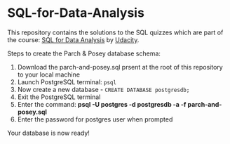 # SQL-for-Data-Analysis

This repository contains the solutions to the SQL quizzes which are part of the course: [SQL for Data Analysis](https://www.udacity.com/course/sql-for-data-analysis--ud198) by [Udacity](https://www.udacity.com/).

Steps to create the Parch & Posey database schema:
  1. Download the parch-and-posey.sql prsent at the root of this repository to your local machine
  2. Launch PostgreSQL terminal: `psql`
  3. Now create a new database - `CREATE DATABASE postgresdb;`
  4. Exit the PostgreSQL terminal
  5. Enter the command: **psql -U postgres -d postgresdb -a -f parch-and-posey.sql**
  6. Enter the password for postgres user when prompted

Your database is now ready!
